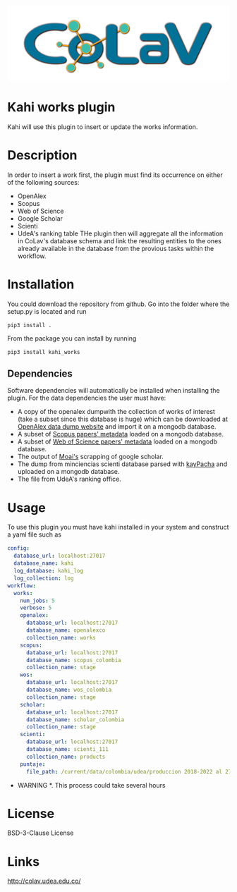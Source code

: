 <center><img src="https://raw.githubusercontent.com/colav/colav.github.io/master/img/Logo.png"/></center>

# Kahi works plugin 
Kahi will use this plugin to insert or update the works information.

# Description
In order to insert a work first, the plugin must find its occurrence on either of the following sources:
* OpenAlex
* Scopus
* Web of Science
* Google Scholar
* Scienti
* UdeA's ranking table
THe plugin then will aggregate all the information in CoLav's database schema and link the resulting entities to the ones already available in the database from the provious tasks within the workflow.

# Installation
You could download the repository from github. Go into the folder where the setup.py is located and run
```shell
pip3 install .
```
From the package you can install by running
```shell
pip3 install kahi_works
```

## Dependencies
Software dependencies will automatically be installed when installing the plugin.
For the data dependencies the user must have:
* A copy of the openalex dumpwith the collection of works of interest (take a subset since this database is huge) which can be downloaded at [OpenAlex data dump website](https://docs.openalex.org/download-all-data/openalex-snapshot "OpenAlex data dump website") and import it on a mongodb database.
* A subset of [Scopus papers' metadata]() loaded on a mongodb database.
* A subset of [Web of Science papers' metadata]() loaded on a mongodb database.
* The output of [Moai's](https://github.com/colav/Moai) scrapping of google scholar.
* The dump from minciencias scienti database parsed with [kayPacha](https://github.com/colav/KayPacha "KayPacha") and uploaded on a mongodb database.
* The file from UdeA's ranking office.

# Usage
To use this plugin you must have kahi installed in your system and construct a yaml file such as
```yaml
config:
  database_url: localhost:27017
  database_name: kahi
  log_database: kahi_log
  log_collection: log
workflow:
  works:
    num_jobs: 5
    verbose: 5
    openalex:
      database_url: localhost:27017
      database_name: openalexco
      collection_name: works
    scopus:
      database_url: localhost:27017
      database_name: scopus_colombia
      collection_name: stage
    wos:
      database_url: localhost:27017
      database_name: wos_colombia
      collection_name: stage
    scholar:
      database_url: localhost:27017
      database_name: scholar_colombia
      collection_name: stage
    scienti:
      database_url: localhost:27017
      database_name: scienti_111
      collection_name: products
    puntaje:
      file_path: /current/data/colombia/udea/produccion 2018-2022 al 27 oct 2022.xlsx
```

* WARNING *. This process could take several hours

# License
BSD-3-Clause License 

# Links
http://colav.udea.edu.co/

